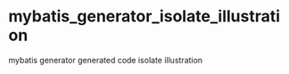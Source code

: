 mybatis_generator_isolate_illustration
======================================

mybatis generator  generated code isolate illustration
